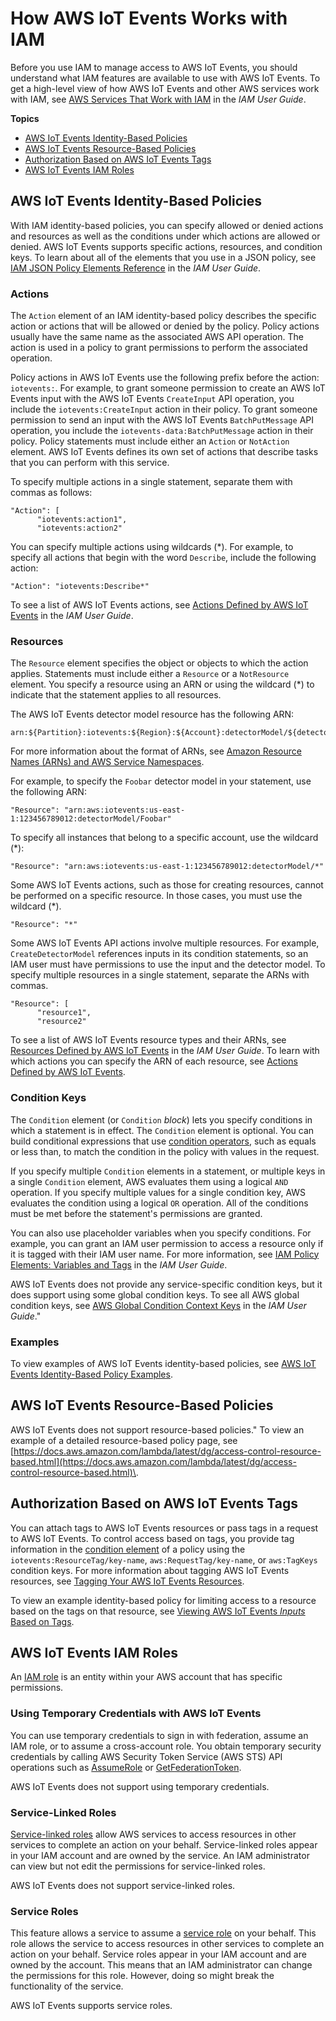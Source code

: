 # How AWS IoT Events Works with IAM<a name="security_iam_service-with-iam"></a>

Before you use IAM to manage access to AWS IoT Events, you should understand what IAM features are available to use with AWS IoT Events\. To get a high\-level view of how AWS IoT Events and other AWS services work with IAM, see [AWS Services That Work with IAM](https://docs.aws.amazon.com/IAM/latest/UserGuide/reference_aws-services-that-work-with-iam.html) in the *IAM User Guide*\.

**Topics**
+ [AWS IoT Events Identity\-Based Policies](#security_iam_service-with-iam-id-based-policies)
+ [AWS IoT Events Resource\-Based Policies](#security_iam_service-with-iam-resource-based-policies)
+ [Authorization Based on AWS IoT Events Tags](#security_iam_service-with-iam-tags)
+ [AWS IoT Events IAM Roles](#security_iam_service-with-iam-roles)

## AWS IoT Events Identity\-Based Policies<a name="security_iam_service-with-iam-id-based-policies"></a>

With IAM identity\-based policies, you can specify allowed or denied actions and resources as well as the conditions under which actions are allowed or denied\. AWS IoT Events supports specific actions, resources, and condition keys\. To learn about all of the elements that you use in a JSON policy, see [IAM JSON Policy Elements Reference](https://docs.aws.amazon.com/IAM/latest/UserGuide/reference_policies_elements.html) in the *IAM User Guide*\.

### Actions<a name="security_iam_service-with-iam-id-based-policies-actions"></a>

The `Action` element of an IAM identity\-based policy describes the specific action or actions that will be allowed or denied by the policy\. Policy actions usually have the same name as the associated AWS API operation\. The action is used in a policy to grant permissions to perform the associated operation\. 

Policy actions in AWS IoT Events use the following prefix before the action: `iotevents:`\. For example, to grant someone permission to create an AWS IoT Events input with the AWS IoT Events `CreateInput` API operation, you include the `iotevents:CreateInput` action in their policy\. To grant someone permission to send an input with the AWS IoT Events `BatchPutMessage` API operation, you include the `iotevents-data:BatchPutMessage` action in their policy\. Policy statements must include either an `Action` or `NotAction` element\. AWS IoT Events defines its own set of actions that describe tasks that you can perform with this service\.

To specify multiple actions in a single statement, separate them with commas as follows:

```
"Action": [
      "iotevents:action1",
      "iotevents:action2"
```

You can specify multiple actions using wildcards \(\*\)\. For example, to specify all actions that begin with the word `Describe`, include the following action:

```
"Action": "iotevents:Describe*"
```



To see a list of AWS IoT Events actions, see [Actions Defined by AWS IoT Events](https://docs.aws.amazon.com/IAM/latest/UserGuide/list_awsiotevents.html#awsiotevents-actions-as-permissions) in the *IAM User Guide*\.

### Resources<a name="security_iam_service-with-iam-id-based-policies-resources"></a>

The `Resource` element specifies the object or objects to which the action applies\. Statements must include either a `Resource` or a `NotResource` element\. You specify a resource using an ARN or using the wildcard \(\*\) to indicate that the statement applies to all resources\.



The AWS IoT Events detector model resource has the following ARN:

```
arn:${Partition}:iotevents:${Region}:${Account}:detectorModel/${detectorModelName}
```

For more information about the format of ARNs, see [Amazon Resource Names \(ARNs\) and AWS Service Namespaces](https://docs.aws.amazon.com/general/latest/gr/aws-arns-and-namespaces.html)\.

For example, to specify the `Foobar` detector model in your statement, use the following ARN:

```
"Resource": "arn:aws:iotevents:us-east-1:123456789012:detectorModel/Foobar"
```

To specify all instances that belong to a specific account, use the wildcard \(\*\):

```
"Resource": "arn:aws:iotevents:us-east-1:123456789012:detectorModel/*"
```

Some AWS IoT Events actions, such as those for creating resources, cannot be performed on a specific resource\. In those cases, you must use the wildcard \(\*\)\.

```
"Resource": "*"
```

Some AWS IoT Events API actions involve multiple resources\. For example, `CreateDetectorModel` references inputs in its condition statements, so an IAM user must have permissions to use the input and the detector model\. To specify multiple resources in a single statement, separate the ARNs with commas\. 

```
"Resource": [
      "resource1",
      "resource2"
```

To see a list of AWS IoT Events resource types and their ARNs, see [Resources Defined by AWS IoT Events](https://docs.aws.amazon.com/IAM/latest/UserGuide/list_awsiotevents.html#awsiotevents-resources-for-iam-policies) in the *IAM User Guide*\. To learn with which actions you can specify the ARN of each resource, see [Actions Defined by AWS IoT Events](https://docs.aws.amazon.com/IAM/latest/UserGuide/list_awsiotevents.html#awsiotevents-actions-as-permissions)\.

### Condition Keys<a name="security_iam_service-with-iam-id-based-policies-conditionkeys"></a>

The `Condition` element \(or `Condition` *block*\) lets you specify conditions in which a statement is in effect\. The `Condition` element is optional\. You can build conditional expressions that use [condition operators](https://docs.aws.amazon.com/IAM/latest/UserGuide/reference_policies_elements_condition_operators.html), such as equals or less than, to match the condition in the policy with values in the request\. 

If you specify multiple `Condition` elements in a statement, or multiple keys in a single `Condition` element, AWS evaluates them using a logical `AND` operation\. If you specify multiple values for a single condition key, AWS evaluates the condition using a logical `OR` operation\. All of the conditions must be met before the statement's permissions are granted\.

 You can also use placeholder variables when you specify conditions\. For example, you can grant an IAM user permission to access a resource only if it is tagged with their IAM user name\. For more information, see [IAM Policy Elements: Variables and Tags](https://docs.aws.amazon.com/IAM/latest/UserGuide/reference_policies_variables.html) in the *IAM User Guide*\. 

AWS IoT Events does not provide any service\-specific condition keys, but it does support using some global condition keys\. To see all AWS global condition keys, see [AWS Global Condition Context Keys](https://docs.aws.amazon.com/IAM/latest/UserGuide/reference_policies_condition-keys.html) in the *IAM User Guide*\."

### Examples<a name="security_iam_service-with-iam-id-based-policies-examples"></a>



To view examples of AWS IoT Events identity\-based policies, see [AWS IoT Events Identity\-Based Policy Examples](security_iam_id-based-policy-examples.md)\.

## AWS IoT Events Resource\-Based Policies<a name="security_iam_service-with-iam-resource-based-policies"></a>

AWS IoT Events does not support resource\-based policies\." To view an example of a detailed resource\-based policy page, see [https://docs.aws.amazon.com/lambda/latest/dg/access-control-resource-based.html](https://docs.aws.amazon.com/lambda/latest/dg/access-control-resource-based.html)\. 

## Authorization Based on AWS IoT Events Tags<a name="security_iam_service-with-iam-tags"></a>

You can attach tags to AWS IoT Events resources or pass tags in a request to AWS IoT Events\. To control access based on tags, you provide tag information in the [condition element](https://docs.aws.amazon.com/IAM/latest/UserGuide/reference_policies_elements_condition.html) of a policy using the `iotevents:ResourceTag/key-name`, `aws:RequestTag/key-name`, or `aws:TagKeys` condition keys\. For more information about tagging AWS IoT Events resources, see [Tagging Your AWS IoT Events Resources](tagging-iotevents.md)\.

To view an example identity\-based policy for limiting access to a resource based on the tags on that resource, see [ Viewing AWS IoT Events *Inputs* Based on Tags](security_iam_id-based-policy-examples.md#security_iam_id-based-policy-examples-view-input-tags)\.

## AWS IoT Events IAM Roles<a name="security_iam_service-with-iam-roles"></a>

An [IAM role](https://docs.aws.amazon.com/IAM/latest/UserGuide/id_roles.html) is an entity within your AWS account that has specific permissions\.

### Using Temporary Credentials with AWS IoT Events<a name="security_iam_service-with-iam-roles-tempcreds"></a>

You can use temporary credentials to sign in with federation, assume an IAM role, or to assume a cross\-account role\. You obtain temporary security credentials by calling AWS Security Token Service \(AWS STS\) API operations such as [AssumeRole](https://docs.aws.amazon.com/STS/latest/APIReference/API_AssumeRole.html) or [GetFederationToken](https://docs.aws.amazon.com/STS/latest/APIReference/API_GetFederationToken.html)\. 

AWS IoT Events does not support using temporary credentials\. 

### Service\-Linked Roles<a name="security_iam_service-with-iam-roles-service-linked"></a>

[Service\-linked roles](https://docs.aws.amazon.com/IAM/latest/UserGuide/id_roles_terms-and-concepts.html#iam-term-service-linked-role) allow AWS services to access resources in other services to complete an action on your behalf\. Service\-linked roles appear in your IAM account and are owned by the service\. An IAM administrator can view but not edit the permissions for service\-linked roles\.

AWS IoT Events does not support service\-linked roles\. 

### Service Roles<a name="security_iam_service-with-iam-roles-service"></a>

This feature allows a service to assume a [service role](https://docs.aws.amazon.com/IAM/latest/UserGuide/id_roles_terms-and-concepts.html#iam-term-service-role) on your behalf\. This role allows the service to access resources in other services to complete an action on your behalf\. Service roles appear in your IAM account and are owned by the account\. This means that an IAM administrator can change the permissions for this role\. However, doing so might break the functionality of the service\.

AWS IoT Events supports service roles\. 
